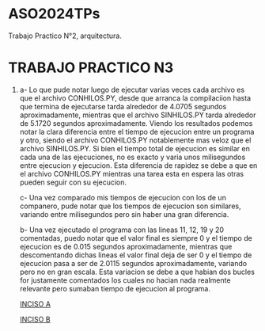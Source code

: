 # ASO2024TPs
Trabajo Practico N°2, arquitectura.

# TRABAJO PRACTICO N3

1)
	a- Lo que pude notar luego de ejecutar varias veces cada archivo es que el archivo CONHILOS.PY, desde que arranca la compilaciion hasta que termina de ejecutarse tarda alrededor de 4.0705 segundos aproximadamente, mientras que el archivo SINHILOS.PY tarda alrededor de 5.1720 segundos aproximadamente. Viendo los resultados podemos notar la clara diferencia entre el tiempo de ejecucion entre un programa y otro,  siendo el archivo CONHILOS.PY notablemente mas veloz que el archivo SINHILOS.PY. Si bien el tiempo total de ejecucion es similar en cada una de las ejecuciones, no es exacto y varia unos milisegundos entre ejecucion y ejecucion. Esta diferencia de rapidez se debe a que en el archivo CONHILOS.PY mientras una tarea esta en espera las otras pueden seguir con su ejecucion.
	
	c- Una vez comparado mis tiempos de ejecucion con los de un companero, pude notar que los tiempos de ejecucion son similares, variando entre milisegundos pero sin haber una gran diferencia.
	
	b- Una vez ejecutado el programa con las lineas 11, 12, 19 y 20 comentadas, puedo notar que el valor final es siempre 0 y el tiempo de ejecucion es de 0.015 segundos aproximadamente, mientras que descomentando dichas lineas el valor final deja de ser 0 y el tiempo de ejecucion pasa a ser de 2.0115 segundos aproximadamente, variando pero no en gran escala. Esta variacion se debe a que habian dos bucles for justamente comentados los cuales no hacian nada realmente relevante pero sumaban tiempo de ejecucion al programa.

	[INCISO A](https://github.com/lucasoresi/ASO2024TPs/raw/main/TP3/puzzleResuelto.c)

	[INCISO B]()
